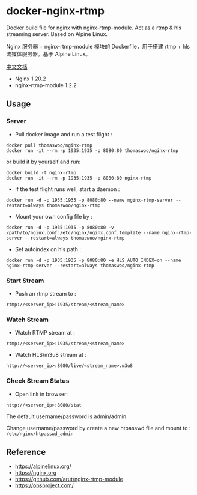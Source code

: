 # docker-nginx-rtmp

Docker build file for nginx with nginx-rtmp-module. Act as a rtmp &amp; hls streaming server. Based on Alpine Linux.

Nginx 服务器 + nginx-rtmp-module 模块的 Dockerfile，用于搭建 rtmp + hls 流媒体服务器。基于 Alpine Linux。

[中文文档](README-cn.md)

* Nginx 1.20.2
* nginx-rtmp-module 1.2.2

## Usage

### Server
* Pull docker image and run a test flight :
```
docker pull thomaswoo/nginx-rtmp
docker run -it --rm -p 1935:1935 -p 8080:80 thomaswoo/nginx-rtmp
```
or build it by yourself and run:
```
docker build -t nginx-rtmp .
docker run -it --rm -p 1935:1935 -p 8080:80 nginx-rtmp
```
* If the test flight runs well, start a daemon :
```
docker run -d -p 1935:1935 -p 8080:80 --name nginx-rtmp-server --restart=always thomaswoo/nginx-rtmp
```
* Mount your own config file by :
```
docker run -d -p 1935:1935 -p 8080:80 -v /path/to/nginx.conf:/etc/nginx/nginx.conf.template --name nginx-rtmp-server --restart=always thomaswoo/nginx-rtmp
```
* Set autoindex on hls path :
```
docker run -d -p 1935:1935 -p 8080:80 -e HLS_AUTO_INDEX=on --name nginx-rtmp-server --restart=always thomaswoo/nginx-rtmp
```

### Start Stream
* Push an rtmp stream to :
```
rtmp://<server_ip>:1935/stream/<stream_name>
```

### Watch Stream
* Watch RTMP stream at :
```
rtmp://<server_ip>:1935/stream/<stream_name>
```
* Watch HLS/m3u8 stream at :
```
http://<server_ip>:8080/live/<stream_name>.m3u8
```

### Check Stream Status
* Open link in browser:
```
http://<server_ip>:8080/stat
```
The default username/password is admin/admin.

Change username/password by create a new htpasswd file and mount to : `/etc/nginx/htpasswd_admin`

## Reference
* https://alpinelinux.org/
* https://nginx.org
* https://github.com/arut/nginx-rtmp-module
* https://obsproject.com/

